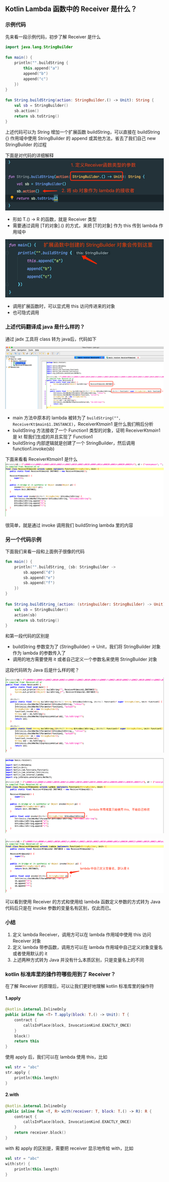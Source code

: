 Kotlin Lambda 函数中的 Receiver 是什么？
---

### 示例代码

先来看一段示例代码，初步了解 Receiver 是什么

```kotlin
import java.lang.StringBuilder

fun main() {
    println("".buildString {
        this.append("a")
        append("b")
        append("c")
    })
}

fun String.buildString(action: StringBuilder.() -> Unit): String {
    val sb = StringBuilder()
    sb.action()
    return sb.toString()
}
```
上述代码可以为 String 增加一个扩展函数 buildString，可以直接在 buildString {} 作用域中使用 StringBuilder 的 append 或其他方法，省去了我们自己 new StringBuilder 的过程

下面是对代码的详细解释
![](../../../resources/base/receiver/define_receiver.png)
* 形如 T.() -> R 的函数，就是 Receiver 类型
* 需要通过调用 [T的对象].() 的方式，来把 [T的对象] 作为 this 传到 lambda 作用域中

![](../../../resources/base/receiver/call_receiver.png)
* 调用扩展函数时，可以显式用 this 访问传进来的对象
* 也可隐式调用

### 上述代码翻译成 java 是什么样的？

通过 jadx 工具将 class 转为 java后，代码如下

![](../../../resources/base/receiver/jadx_1.png)

* main 方法中原本的 lambda 被转为了 `buildString("", ReceiverKt$main$1.INSTANCE)`，ReceiverKt$main$1 是什么我们稍后分析
* buildString 方法接收了一个 Function1 类型的对象，证明 ReceiverKt$main$1 是 kt 帮我们生成的并且实现了 Function1
* buildString 内部逻辑就是创建了一个 StringBuilder，然后调用 function1.invoke(sb)


下面来看看 ReceiverKt$main$1 是什么
![img.png](../../../resources/base/receiver/jadx_2.png)

很简单，就是通过 invoke 调用我们 buildString lambda 里的内容

### 另一个代码示例

下面我们来看一段和上面例子很像的代码
```kotlin
fun main() {
    println("".buildString_ {sb: StringBuilder ->
        sb.append("d")
        sb.append("e")
        sb.append("f")
    })
}

fun String.buildString_(action: (stringbuilder: StringBuilder) -> Unit): String {
    val sb = StringBuilder()
    action(sb)
    return sb.toString()
}
```
和第一段代码的区别是
* buildString 参数变为了 (StringBuilder) -> Unit，我们将 StringBuilder 对象作为 lambda 的参数传入了
* 调用的地方需要使用 it 或者自己定义一个参数名来使用 StringBuilder 对象

这段代码转为 Java 后是什么样的呢？

![img.png](../../../resources/base/receiver/jadx_3.png)

![img.png](../../../resources/base/receiver/jadx_4.png)

![img.png](../../../resources/base/receiver/jadx_5.png)

可以看到使用 Receiver 的方式和使用给 lambda 函数定义参数的方式转为 Java 代码后只是在 invoke 参数的变量名有区别，仅此而已。

### 小结

1. 定义 lambda Receiver，调用方可以在 lambda 作用域中使用 this 访问 Receiver 对象
2. 定义 lambda 带参函数，调用方可以在 lambda 作用域中自己定义对象变量名或者使用默认的 it
3. 上述两种方式转为 Java 并没有什么本质区别，只是变量名上的不同

### kotlin 标准库里的操作符哪些用到了 Receiver？

在了解 Receiver 的原理后，可以让我们更好地理解 kotlin 标准库里的操作符

#### 1.apply

```kotlin
@kotlin.internal.InlineOnly
public inline fun <T> T.apply(block: T.() -> Unit): T {
    contract {
        callsInPlace(block, InvocationKind.EXACTLY_ONCE)
    }
    block()
    return this
}
```
使用 apply 后，我们可以在 lambda 使用 this，比如
```kotlin
val str = "abc"
str.apply { 
    println(this.length)
}
```

#### 2.with
```kotlin
@kotlin.internal.InlineOnly
public inline fun <T, R> with(receiver: T, block: T.() -> R): R {
    contract {
        callsInPlace(block, InvocationKind.EXACTLY_ONCE)
    }
    return receiver.block()
}
```
with 和 apply 的区别是，需要把 receiver 显示地传给 with，比如

```kotlin
val str = "abc"
with(str) {
    println(this.length)
}
```
